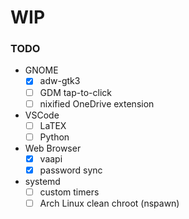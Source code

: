 # WIP

### TODO

- GNOME
  - [X] adw-gtk3
  - [ ] GDM tap-to-click
  - [ ] nixified OneDrive extension

- VSCode
  - [ ] LaTEX
  - [ ] Python

- Web Browser
  - [X] vaapi
  - [X] password sync

- systemd
  - [ ] custom timers
  - [ ] Arch Linux clean chroot (nspawn)